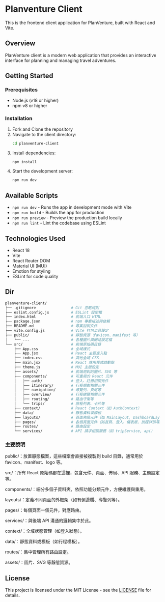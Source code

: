 # Planventure Client

This is the frontend client application for PlanVenture, built with React and Vite.

## Overview

PlanVenture client is a modern web application that provides an interactive interface for planning and managing travel adventures.

## Getting Started

### Prerequisites

- Node.js (v18 or higher)
- npm v8 or higher

### Installation

1. Fork and Clone the repository
2. Navigate to the client directory:
    ```bash
    cd planventure-client
    ```
3. Install dependencies:
    ```bash
    npm install
    ```
4. Start the development server:
    ```bash
    npm run dev
    ```

## Available Scripts

- `npm run dev` - Runs the app in development mode with Vite
- `npm run build` - Builds the app for production
- `npm run preview` - Preview the production build locally
- `npm run lint` - Lint the codebase using ESLint

## Technologies Used

- React 18
- Vite
- React Router DOM
- Material UI (MUI)
- Emotion for styling
- ESLint for code quality


## Dir

```bash
planventure-client/
├── .gitignore                # Git 忽略規則
├── eslint.config.js          # ESLint 設定檔
├── index.html                # 前端入口 HTML
├── package.json              # npm 專案描述與依賴
├── README.md                 # 專案說明文件
├── vite.config.js            # Vite 打包工具設定
├── public/                   # 靜態資源（favicon、manifest 等）
│   └── ...                   # 各種圖片與網站設定檔
└── src/                      # 前端原始碼目錄
    ├── App.css               # 全域樣式
    ├── App.jsx               # React 主要進入點
    ├── index.css             # 其他全域 CSS
    ├── main.jsx              # React 應用程式啟動點
    ├── theme.js              # MUI 主題設定
    ├── assets/               # 前端用到的圖片、SVG 等
    ├── components/           # 可重用的 React 元件
    │   ├── auth/             # 登入、註冊相關元件
    │   ├── itinerary/        # 行程規劃相關元件
    │   ├── navigation/       # 導覽列、頁尾等
    │   ├── overview/         # 行程總覽相關元件
    │   ├── routing/          # 路由守衛等
    │   └── trips/            # 旅程列表、卡片等
    ├── context/              # React Context（如 AuthContext）
    ├── data/                 # 靜態資料或模板
    ├── layouts/              # 頁面佈局元件（如 MainLayout, DashboardLayout）
    ├── pages/                # 各個頁面元件（如首頁、登入、儀表板、旅程詳情等）
    ├── routes/               # 路由設定
    └── services/             # API 請求相關服務（如 tripService, api）
```
### 主要說明

public/：放置靜態檔案，這些檔案會直接被複製到 build 目錄，通常用於 favicon、manifest、logo 等。

src/：所有 React 原始碼都在這裡，包含元件、頁面、佈局、API 服務、主題設定等。

components/：細分多個子資料夾，依照功能分類元件，方便維護與重用。

layouts/：定義不同頁面的外框架（如有側邊欄、導覽列等）。

pages/：每個頁面一個元件，對應路由。

services/：與後端 API 溝通的邏輯集中於此。

context/：全域狀態管理（如登入狀態）。

data/：靜態資料或模板（如行程模板）。

routes/：集中管理所有路由設定。

assets/：圖片、SVG 等靜態資源。


## License

This project is licensed under the MIT License - see the [LICENSE](LICENSE) file for details.